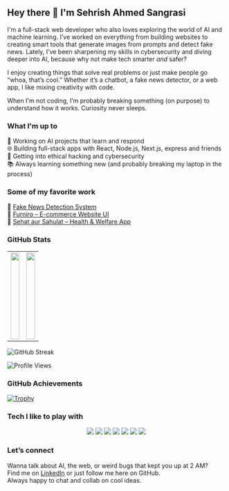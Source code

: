 ## Hey there 👋 I'm Sehrish Ahmed Sangrasi

I'm a full-stack web developer who also loves exploring the world of AI and machine learning. I’ve worked on everything from building websites to creating smart tools that generate images from prompts and detect fake news. Lately, I’ve been sharpening my skills in cybersecurity and diving deeper into AI, because why not make tech smarter *and* safer?

I enjoy creating things that solve real problems or just make people go “whoa, that’s cool.” Whether it’s a chatbot, a fake news detector, or a web app, I like mixing creativity with code.

When I'm not coding, I’m probably breaking something (on purpose) to understand how it works. Curiosity never sleeps.

### What I'm up to

🧠 Working on AI projects that learn and respond  
🌐 Building full-stack apps with React, Node.js, Next.js, express and friends  
🔐 Getting into ethical hacking and cybersecurity  
📚 Always learning something new (and probably breaking my laptop in the process)

### Some of my favorite work

📰 [Fake News Detection System](https://github.com/sehrishahmedsangrasi/fake-news-detector)  
🛒 [Furniro – E-commerce Website UI](https://github.com/sehrishahmedsangrasi/Furniro_ui)  
💊 [Sehat aur Sahulat – Health & Welfare App](https://github.com/sehrishahmedsangrasi/Sehat_aur_sahulat)  

### GitHub Stats
<table>
  <tr>
    <td>
      <img src="https://github-readme-stats.vercel.app/api?username=sehrishahmedsangrasi&show_icons=true&theme=radical" width="100%" height="200px" />
    </td>
    <td>
      <img src="https://github-readme-stats.vercel.app/api/top-langs/?username=sehrishahmedsangrasi&layout=compact&theme=radical" width="100%" height="200px" />
    </td>
  </tr>
</table>


![GitHub Streak](https://streak-stats.demolab.com/?user=sehrishahmedsangrasi&theme=radical)

![Profile Views](https://komarev.com/ghpvc/?username=sehrishahmedsangrasi&color=blue&style=flat-square)

### GitHub Achievements

[![Trophy](https://github-profile-trophy.vercel.app/?username=sehrishahmedsangrasi&theme=onedark)](https://github.com/ryo-ma/github-profile-trophy)

### Tech I like to play with

<p align="center">
  <img src="https://img.shields.io/badge/JavaScript-F7DF1E?style=for-the-badge&logo=javascript&logoColor=black" />
  <img src="https://img.shields.io/badge/React-20232A?style=for-the-badge&logo=react&logoColor=61DAFB" />
  <img src="https://img.shields.io/badge/Next.js-000000?style=for-the-badge&logo=nextdotjs&logoColor=white" />
  <img src="https://img.shields.io/badge/Node.js-43853D?style=for-the-badge&logo=node-dot-js&logoColor=white" />
  <img src="https://img.shields.io/badge/Python-3776AB?style=for-the-badge&logo=python&logoColor=white" />
  <img src="https://img.shields.io/badge/TensorFlow-FF6F00?style=for-the-badge&logo=tensorflow&logoColor=white" />
  <img src="https://img.shields.io/badge/Linux-FCC624?style=for-the-badge&logo=linux&logoColor=black" />
</p>

### Let’s connect

Wanna talk about AI, the web, or weird bugs that kept you up at 2 AM?  
Find me on [LinkedIn](https://www.linkedin.com/in/sehrish-ahmed-943566300/) or just follow me here on GitHub.  
Always happy to chat and collab on cool ideas.

